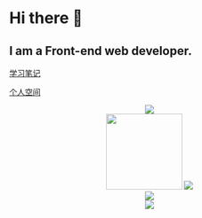 # Hi there 👋

<!-- **135xyq/135xyq** is a ✨ _special_ ✨ repository because its `README.md` (this file) appears on your GitHub profile. -->

<!-- Here are some ideas to get you started:

- 🔭 I’m currently working on ...
- 🌱 I’m currently learning ...
- 👯 I’m looking to collaborate on ...
- 🤔 I’m looking for help with ...
- 💬 Ask me about ...
- 📫 How to reach me: ...
- 😄 Pronouns: ...
- ⚡ Fun fact: ...
 -->
                   
## I am a Front-end web developer.


[学习笔记](https://xyq135.com/)  

[个人空间](http://xyq135.top/)

 <div align="center"> <img src="https://github-profile-trophy.vercel.app/?username=135xyq" /> </div>

 
 <div align="center">
    <img height="137px" src="https://github-readme-stats.vercel.app/api?username=135xyq&hide_title=true&hide_border=true&show_icons=trueline_height=21&text_color=000&icon_color=000&bg_color=0,ea6161,ffc64d,fffc4d,52fa5a&theme=graywhite" />     <img src="https://github-readme-stats.vercel.app/api/top-langs/?username=135xyq&hide_title=true&hide_border=true&layout=compact&langs_count=6&text_color=000&icon_color=fff&bg_color=0,52fa5a,4dfcff,c64dff&theme=graywhite" />
 </div>
 
 
 
 <div align="center"> <img src="https://activity-graph.herokuapp.com/graph?username=135xyq&theme=xcode" /> </div>
 
 <div align="center"> <img src="https://visitor-badge.glitch.me/badge?page_id=135xyq" /> </div>
 
<!--  
 <div align="center"> <img src="https://github-readme-streak-stats.herokuapp.com/?user=135xyq" /> </div> -->
